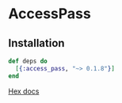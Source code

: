 # AccessPass

## Installation

```elixir
def deps do
  [{:access_pass, "~> 0.1.8"}]
end
```

[Hex docs](https://hexdocs.pm/access_pass/introduction.html)
